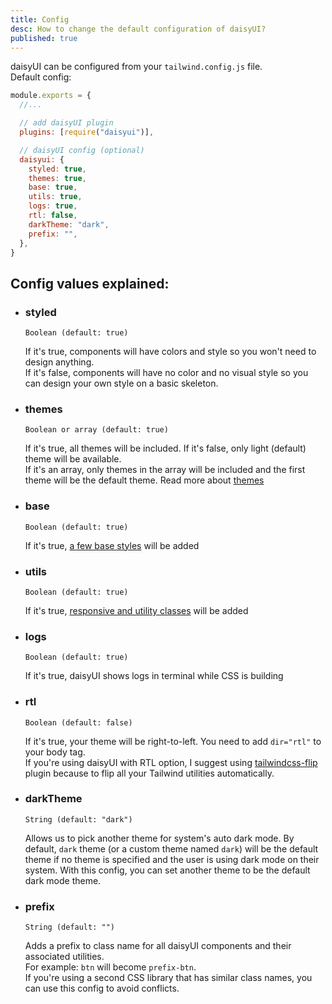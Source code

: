 ```yaml
---
title: Config
desc: How to change the default configuration of daisyUI?
published: true
---
```


daisyUI can be configured from your `tailwind.config.js` file.  
Default config:

```js
module.exports = {
  //...

  // add daisyUI plugin
  plugins: [require("daisyui")],

  // daisyUI config (optional)
  daisyui: {
    styled: true,
    themes: true,
    base: true,
    utils: true,
    logs: true,
    rtl: false,
    darkTheme: "dark",
    prefix: "",
  },
}
```

## Config values explained:

- ### styled

  `Boolean (default: true)`

  If it's true, components will have colors and style so you won't need to design anything.  
  If it's false, components will have no color and no visual style so you can design your own style on a basic skeleton.

- ### themes

  `Boolean or array (default: true)`

  If it's true, all themes will be included.
  If it's false, only light (default) theme will be available.  
  If it's an array, only themes in the array will be included and the first theme will be the default theme.
  Read more about [themes](/docs/themes)

- ### base

  `Boolean (default: true)`

  If it's true, [a few base styles](https://github.com/saadeghi/daisyui/blob/master/src/base) will be added

- ### utils

  `Boolean (default: true)`

  If it's true, [responsive and utility classes](https://github.com/saadeghi/daisyui/tree/master/src/utilities) will be added

- ### logs

  `Boolean (default: true)`

  If it's true, daisyUI shows logs in terminal while CSS is building

- ### rtl

  `Boolean (default: false)`

  If it's true, your theme will be right-to-left. You need to add `dir="rtl"` to your body tag.  
  If you're using daisyUI with RTL option, I suggest using [tailwindcss-flip](https://github.com/cvrajeesh/tailwindcss-flip) plugin because to flip all your Tailwind utilities automatically.

- ### darkTheme

  `String (default: "dark")`

  Allows us to pick another theme for system's auto dark mode. By default, `dark` theme (or a custom theme named `dark`) will be the default theme if no theme is specified and the user is using dark mode on their system. With this config, you can set another theme to be the default dark mode theme.

- ### prefix

  `String (default: "")`

  Adds a prefix to class name for all daisyUI components and their associated utilities.  
  For example: `btn` will become `prefix-btn`.  
  If you're using a second CSS library that has similar class names, you can use this config to avoid conflicts.
